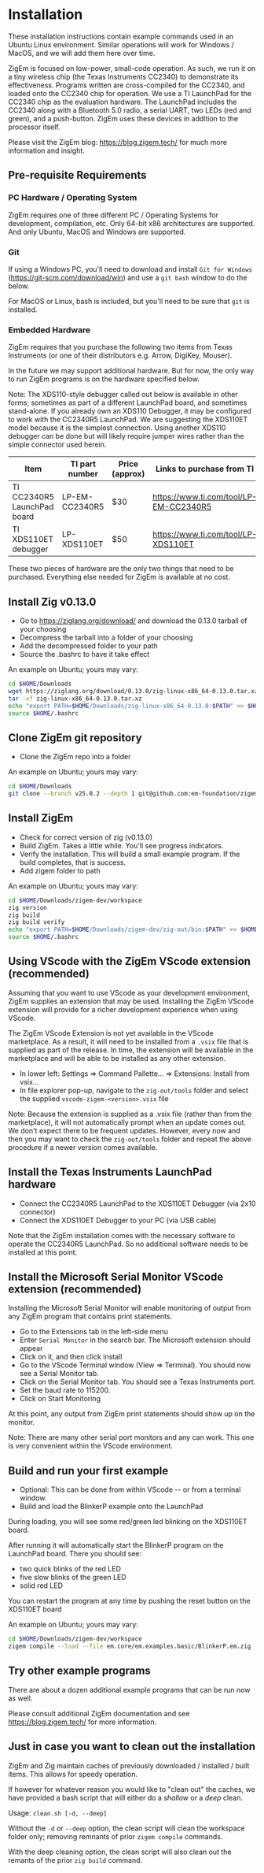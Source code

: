 # Installation

These installation instructions contain example commands used in an Ubuntu Linux environment.  Similar operations will work for Windows / MacOS, and we will add them here over time.

ZigEm is focused on low-power, small-code operation.  As such, we run it on a tiny wireless chip (the Texas Instruments CC2340) to demonstrate its effectiveness.  Programs written are cross-compiled for the CC2340, and loaded onto the CC2340 chip for operation.  We use a TI LaunchPad for the CC2340 chip as the evaluation hardware.  The LaunchPad includes the CC2340 along with a Bluetooth 5.0 radio, a serial UART, two LEDs (red and green), and a push-button.  ZigEm uses these devices in addition to the processor itself.

Please visit the ZigEm blog: https://blog.zigem.tech/ for much more information and insight.

## Pre-requisite Requirements

### PC Hardware / Operating System

ZigEm requires one of three different PC / Operating Systems for development, compilation, etc.  Only 64-bit x86 architectures are supported.  And only Ubuntu, MacOS and Windows are supported.

### Git

If using a Windows PC, you'll need to download and install `Git for Windows` (https://git-scm.com/download/win) and use a `git bash` window to do the below.

For MacOS or Linux, bash is included, but you'll need to be sure that `git` is installed.

### Embedded Hardware

ZigEm requires that you purchase the following two items from Texas Instruments (or one of their distributors e.g. Arrow, DigiKey, Mouser).

In the future we may support additional hardware.  But for now, the only way to run ZigEm programs is on the hardware specified below.

Note:  The XDS110-style debugger called out below is available in other forms; sometimes as part of a different LaunchPad board, and sometimes stand-alone.  If you already own an XDS110 Debugger, it may be configured to work with the CC2340R5 LaunchPad.  We are suggesting the XDS110ET model because it is the simplest connection.  Using another XDS110 debugger can be done but will likely require jumper wires rather than the simple connector used herein.

| Item                           | TI part number | Price (approx) | Links to purchase from TI              |
| ------------------------------ | -------------- | -------------- | -------------------------------------- |
| TI CC2340R5 LaunchPad board    | LP-EM-CC2340R5 | $30            | https://www.ti.com/tool/LP-EM-CC2340R5 |
| TI XDS110ET debugger           | LP-XDS110ET    | $50            | https://www.ti.com/tool/LP-XDS110ET    |

These two pieces of hardware are the only two things that need to be purchased.  Everything else needed for ZigEm is available at no cost.

## Install Zig v0.13.0

- Go to https://ziglang.org/download/ and download the 0.13.0 tarball of your choosing
- Decompress the tarball into a folder of your choosing
- Add the decompressed folder to your path
- Source the .bashrc to have it take effect

An example on Ubuntu; yours may vary:

``` bash
cd $HOME/Downloads
wget https://ziglang.org/download/0.13.0/zig-linux-x86_64-0.13.0.tar.xz
tar -xf zig-linux-x86_64-0.13.0.tar.xz
echo "export PATH=$HOME/Downloads/zig-linux-x86_64-0.13.0:$PATH" >> $HOME/.bashrc
source $HOME/.bashrc
```

## Clone ZigEm git repository

- Clone the ZigEm repo into a folder

An example on Ubuntu; yours may vary:

``` bash
cd $HOME/Downloads
git clone --branch v25.0.2 --depth 1 git@github.com:em-foundation/zigem-dev.git
```

## Install ZigEm

- Check for correct version of zig (v0.13.0)
- Build ZigEm.  Takes a little while.  You'll see progress indicators.
- Verify the installation.  This will build a small example program.  If the build completes, that is success.
- Add zigem folder to path

An example on Ubuntu; yours may vary:

``` bash
cd $HOME/Downloads/zigem-dev/workspace
zig version
zig build
zig build verify
echo "export PATH=$HOME/Downloads/zigem-dev/zig-out/bin:$PATH" >> $HOME/.bashrc
source $HOME/.bashrc
```

## Using VScode with the ZigEm VScode extension (recommended)

Assuming that you want to use VScode as your development environment, ZigEm supplies an extension that may be used.  Installing the ZigEm VScode extension will provide for a richer development experience when using VScode.  

The ZigEm VScode Extension is not yet available in the VScode marketplace.  As a result, it will need to be installed from a `.vsix` file that is supplied as part of the release.  In time, the extension will be available in the marketplace and will be able to be installed as any other extension.

- In lower left:  Settings => Command Pallette... => Extensions: Install from vsix...
- In file explorer pop-up, navigate to the `zig-out/tools` folder and select the supplied `vscode-zigem-<version>.vsix` file

Note:  Because the extension is supplied as a .vsix file (rather than from the marketplace), it will not automatically prompt when an update comes out.  We don't expect there to be frequent updates.  However, every now and then you may want to check the `zig-out/tools` folder and repeat the above procedure if a newer version comes available.

## Install the Texas Instruments LaunchPad hardware

- Connect the CC2340R5 LaunchPad to the XDS110ET Debugger (via 2x10 connector)
- Connect the XDS110ET Debugger to your PC  (via USB cable)

Note that the ZigEm installation comes with the necessary software to operate the CC2340R5 LaunchPad.  So no additional software needs to be installed at this point.

## Install the Microsoft Serial Monitor VScode extension (recommended)

Installing the Microsoft Serial Monitor will enable monitoring of output from any ZigEm program that contains print statements.

- Go to the Extensions tab in the left-side menu
- Enter `Serial Monitor` in the search bar.  The Microsoft extension should appear
- Click on it, and then click install 
- Go to the VScode Terminal window (View => Terminal).  You should now see a Serial Monitor tab.
- Click on the Serial Monitor tab.  You should see a Texas Instruments port.
- Set the baud rate to 115200.
- Click on Start Monitoring

At this point, any output from ZigEm print statements should show up on the monitor.

Note: There are many other serial port monitors and any can work.  This one is very convenient within the VScode environment.

## Build and run your first example

- Optional:  This can be done from within VScode -- or from a terminal window.
- Build and load the BlinkerP example onto the LaunchPad

During loading, you will see some red/green led blinking on the XDS110ET board.

After running it will automatically start the BlinkerP program on the LaunchPad board.  There you should see:

- two quick blinks of the red LED
- five slow blinks of the green LED
- solid red LED

You can restart the program at any time by pushing the reset button on the XDS110ET board

An example on Ubuntu; yours may vary:

``` bash
cd $HOME/Downloads/zigem-dev/workspace
zigem compile --load --file em.core/em.examples.basic/BlinkerP.em.zig
```

## Try other example programs

There are about a dozen additional example programs that can be run now as well.

Please consult additional ZigEm documentation and see https://blog.zigem.tech/ for more information.

## Just in case you want to clean out the installation

ZigEm and Zig maintain caches of previously downloaded / installed / built items.  This allows for speedy operation.

If however for whatever reason you would like to "clean out" the caches, we have provided a bash script that will either do a _shallow_ or a _deep_ clean.

Usage:  `clean.sh [-d, --deep]`

Without the `-d` or `--deep` option, the clean script will clean the workspace folder only; removing remnants of prior `zigem compile` commands.

With the deep cleaning option, the clean script will also clean out the remants of the prior `zig build` command.
